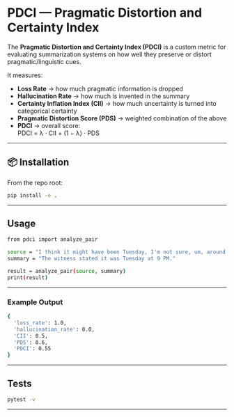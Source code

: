 #  PDCI — Pragmatic Distortion and Certainty Index 

The **Pragmatic Distortion and Certainty Index (PDCI)** is a custom metric for evaluating summarization systems on how well they preserve or distort pragmatic/linguistic cues.  

It measures:
- **Loss Rate** → how much pragmatic information is dropped
- **Hallucination Rate** → how much is invented in the summary
- **Certainty Inflation Index (CII)** → how much uncertainty is turned into categorical certainty
- **Pragmatic Distortion Score (PDS)** → weighted combination of the above
- **PDCI** → overall score:  
PDCI = λ · CII + (1 − λ) · PDS


---

## 📦 Installation

From the repo root:

```bash
pip install -e .
```
---
## Usage 
```bash
from pdci import analyze_pair

source = "I think it might have been Tuesday, I'm not sure, um, around 9 in the evening."
summary = "The witness stated it was Tuesday at 9 PM."

result = analyze_pair(source, summary)
print(result)
```
---
### Example Output
```bash
{
  'loss_rate': 1.0,
  'hallucination_rate': 0.0,
  'CII': 0.5,
  'PDS': 0.6,
  'PDCI': 0.55
}
```
---
## Tests
```bash
pytest -v
```
---

